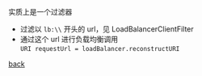 实质上是一个过滤器  
- 过滤以 `lb:\\` 开头的 url，见 LoadBalancerClientFilter  
- 通过这个 url 进行负载均衡调用  
`URI requestUrl = loadBalancer.reconstructURI`

[back](../7.md)  